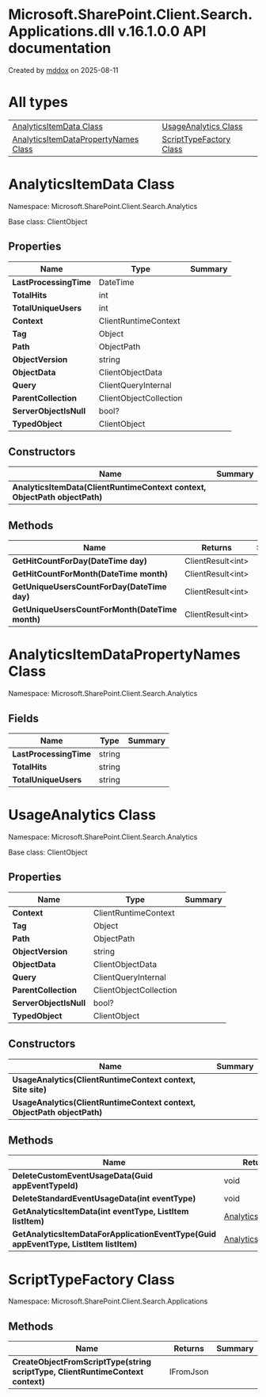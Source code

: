 # Microsoft.SharePoint.Client.Search.Applications.dll v.16.1.0.0 API documentation

Created by 
[mddox](https://github.com/loxsmoke/mddox) on 2025-08-11

# All types

|   |   |   |
|---|---|---|
| [AnalyticsItemData Class](#analyticsitemdata-class) | [UsageAnalytics Class](#usageanalytics-class) |   |
| [AnalyticsItemDataPropertyNames Class](#analyticsitemdatapropertynames-class) | [ScriptTypeFactory Class](#scripttypefactory-class) |   |
# AnalyticsItemData Class

Namespace: Microsoft.SharePoint.Client.Search.Analytics

Base class: ClientObject


## Properties

| Name | Type | Summary |
|---|---|---|
| **LastProcessingTime** | DateTime |  |
| **TotalHits** | int |  |
| **TotalUniqueUsers** | int |  |
| **Context** | ClientRuntimeContext |  |
| **Tag** | Object |  |
| **Path** | ObjectPath |  |
| **ObjectVersion** | string |  |
| **ObjectData** | ClientObjectData |  |
| **Query** | ClientQueryInternal |  |
| **ParentCollection** | ClientObjectCollection |  |
| **ServerObjectIsNull** | bool? |  |
| **TypedObject** | ClientObject |  |
## Constructors

| Name | Summary |
|---|---|
| **AnalyticsItemData(ClientRuntimeContext context, ObjectPath objectPath)** |  |
## Methods

| Name | Returns | Summary |
|---|---|---|
| **GetHitCountForDay(DateTime day)** | ClientResult\<int\> |  |
| **GetHitCountForMonth(DateTime month)** | ClientResult\<int\> |  |
| **GetUniqueUsersCountForDay(DateTime day)** | ClientResult\<int\> |  |
| **GetUniqueUsersCountForMonth(DateTime month)** | ClientResult\<int\> |  |
# AnalyticsItemDataPropertyNames Class

Namespace: Microsoft.SharePoint.Client.Search.Analytics


## Fields

| Name | Type | Summary |
|---|---|---|
| **LastProcessingTime** | string |  |
| **TotalHits** | string |  |
| **TotalUniqueUsers** | string |  |
# UsageAnalytics Class

Namespace: Microsoft.SharePoint.Client.Search.Analytics

Base class: ClientObject


## Properties

| Name | Type | Summary |
|---|---|---|
| **Context** | ClientRuntimeContext |  |
| **Tag** | Object |  |
| **Path** | ObjectPath |  |
| **ObjectVersion** | string |  |
| **ObjectData** | ClientObjectData |  |
| **Query** | ClientQueryInternal |  |
| **ParentCollection** | ClientObjectCollection |  |
| **ServerObjectIsNull** | bool? |  |
| **TypedObject** | ClientObject |  |
## Constructors

| Name | Summary |
|---|---|
| **UsageAnalytics(ClientRuntimeContext context, Site site)** |  |
| **UsageAnalytics(ClientRuntimeContext context, ObjectPath objectPath)** |  |
## Methods

| Name | Returns | Summary |
|---|---|---|
| **DeleteCustomEventUsageData(Guid appEventTypeId)** | void |  |
| **DeleteStandardEventUsageData(int eventType)** | void |  |
| **GetAnalyticsItemData(int eventType, ListItem listItem)** | [AnalyticsItemData](#analyticsitemdata-class) |  |
| **GetAnalyticsItemDataForApplicationEventType(Guid appEventType, ListItem listItem)** | [AnalyticsItemData](#analyticsitemdata-class) |  |
# ScriptTypeFactory Class

Namespace: Microsoft.SharePoint.Client.Search.Applications


## Methods

| Name | Returns | Summary |
|---|---|---|
| **CreateObjectFromScriptType(string scriptType, ClientRuntimeContext context)** | IFromJson |  |
